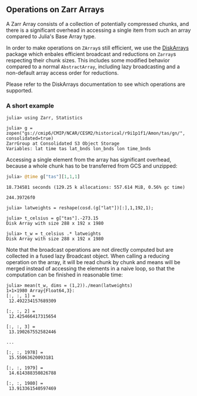 ## Operations on Zarr Arrays

A Zarr Array consists of a collection of potentially compressed chunks, and there is a significant overhead in accessing a single item from such an array compared to Julia's Base Array type.

In order to make operations on `ZArray`s still efficient, we use the [DiskArrays](https://github.com/meggart/DiskArrays.jl/) package which enbales efficient broadcast and reductions on `Zarray`s respecting their chunk sizes. This includes some modified behavior compared to a normal `AbstractArray`, including lazy broadcasting and a non-default array access order for reductions.

Please refer to the DiskArrays documentation to see which operations are supported.

### A short example

````@jldoctest
julia> using Zarr, Statistics

julia> g = zopen("gs://cmip6/CMIP/NCAR/CESM2/historical/r9i1p1f1/Amon/tas/gn/", consolidated=true)
ZarrGroup at Consolidated S3 Object Storage
Variables: lat time tas lat_bnds lon_bnds lon time_bnds
````

Accessing a single element from the array has significant overhead, because a whole chunk has to be transferred from GCS and unzipped:

````julia
julia> @time g["tas"][1,1,1]
````
````
18.734581 seconds (129.25 k allocations: 557.614 MiB, 0.56% gc time)

244.39726f0
````


````@jldoctest
julia> latweights = reshape(cosd.(g["lat"])[:],1,192,1);

julia> t_celsius = g["tas"].-273.15
Disk Array with size 288 x 192 x 1980

julia> t_w = t_celsius .* latweights
Disk Array with size 288 x 192 x 1980
````

Note that the broadcast operations are not directly computed but are collected in a fused lazy Broadcast object. When calling a reducing operation on the array, it will be read chunk by chunk and means will be merged instead of accessing the elements in a naive loop, so that the computation can be finished in reasonable time:

````@jldoctest
julia> mean(t_w, dims = (1,2))./mean(latweights)
1×1×1980 Array{Float64,3}:
[:, :, 1] =
 12.492234157689309

[:, :, 2] =
 12.425466417315654

[:, :, 3] =
 13.190267552582446

...

[:, :, 1978] =
 15.55063620093181

[:, :, 1979] =
 14.614388350826788

[:, :, 1980] =
 13.913361540597469
````
